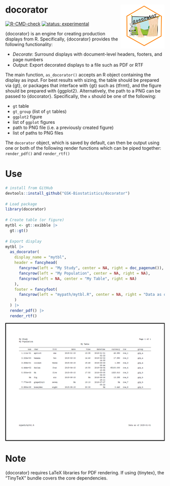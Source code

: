 
<!-- README.md is generated from README.Rmd. Please edit that file -->

# docorator <a href='https://gsk-biostatistics.github.io/docorator/'><img src="vignettes/img/docorator_hex.png" align="right" alt = "docorator logo" style="height:139px;"/></a>

<!-- badges: start -->

[![R-CMD-check](https://github.com/GSK-Biostatistics/docorator/actions/workflows/R-CMD-check.yml/badge.svg)](https://github.com/GSK-Biostatistics/docorator/actions/workflows/R-CMD-check.yml)
[![status:
experimental](https://github.com/GIScience/badges/raw/master/status/experimental.svg)](https://github.com/GIScience/badges#experimental)
<!-- badges: end -->

{docorator} is an engine for creating production displays from R.
Specifically, {docorator} provides the following functionality:

- *Decorate*: Surround displays with document-level headers, footers,
  and page numbers
- *Output*: Export decorated displays to a file such as PDF or RTF

The main function, `as_docorator()` accepts an R object containing the
display as input. For best results with sizing, the table should be
prepared via {gt}, or packages that interface with {gt} such as {tfrmt},
and the figure should be prepared with {ggplot2}. Alternatively, the
path to a PNG can be passed to {docorator}. Specifically, the `x` should
be one of the following:

- `gt` table
- `gt_group` (list of `gt` tables)
- `ggplot2` figure
- list of `ggplot` figures
- path to PNG file (i.e. a previously created figure)
- list of paths to PNG files

The `docorator` object, which is saved by default, can then be output
using one or both of the following render functions which can be piped
together: `render_pdf()` and `render_rtf()`

# Use

``` r
# install from GitHub
devtools::install_github("GSK-Biostatistics/docorator")

# Load package
library(docorator) 

# Create table (or figure)
mytbl <- gt::exibble |> 
  gt::gt()

# Export display   
mytbl |> 
  as_docorator( 
    display_name = "mytbl",
    header = fancyhead(
      fancyrow(left = "My Study", center = NA, right = doc_pagenum()),
      fancyrow(left = "My Population", center = NA, right = NA),
      fancyrow(left = NA, center = "My Table", right = NA)
    ),
    footer = fancyfoot(
      fancyrow(left = "mypath/mytbl.R", center = NA, right = "Data as of 2025-01-01")
    ) 
  ) |> 
  render_pdf() |>
  render_rtf()
```

<img src="vignettes/img/doc_example.png" alt="Docorator example" width="700px" style="display: block; margin: auto;" />

# Note

{docorator} requires LaTeX libraries for PDF rendering. If using
{tinytex}, the “TinyTeX” bundle covers the core dependencies.
